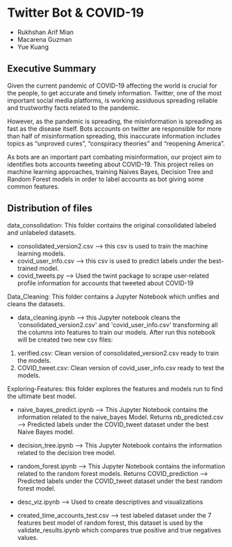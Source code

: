# Twitter Bot & COVID-19

* Rukhshan Arif Mian
* Macarena Guzman
* Yue Kuang

## Executive Summary

Given the current pandemic of COVID-19 affecting the world is crucial for the people, to get accurate and timely information. Twitter, one of the most important social media platforms, is working assiduous spreading reliable and trustworthy facts related to the pandemic. 

However, as the pandemic is spreading, the misinformation is spreading as fast as the disease itself. Bots accounts on twitter are responsible for more than half of misinformation spreading, this inaccurate information includes topics as “unproved cures”, “conspiracy theories” and “reopening America”.

As bots are an important part combating misinformation, our project aim to identifies bots accounts tweeting about COVID-19. This project relies on machine learning approaches, training Naives Bayes, Decision Tree and Random Forest models in order to label accounts as bot giving some common features.

## Distribution of files
data_consolidation: This folder contains the original consolidated labeled and unlabeled datasets.
- consolidated_version2.csv --> this csv is used to train the machine learning models.
- covid_user_info.csv --> this csv is used to predict labels under the best-trained model.
- covid_tweets.py --> Used the twint package to scrape user-related profile information for accounts that tweeted about COVID-19

Data_Cleaning: This folder contains a Jupyter Notebook which unifies and cleans the datasets.
- data_cleaning.ipynb --> this Jupyter notebook cleans the 'consolidated_version2.csv' and 'covid_user_info.csv' transforming all the columns into features to train our models. After run this notebook will be created two new csv files:
1. verified.csv: Clean version of consolidated_version2.csv ready to train the models.
2. COVID_tweet.csv: Clean version of covid_user_info.csv ready to test the models.

Exploring-Features: this folder explores the features and models run to find the ultimate best model.
- naive_bayes_predict.ipynb --> This Jupyter Notebook contains the information related to the naive_bayes Model. Returns nb_predicted.csv --> Predicted labels under the COVID_tweet dataset under the best Naive Bayes model.
- decision_tree.ipynb --> This Jupyter Notebook contains the information related to the decision tree model.
- random_forest.ipynb --> This Jupyter Notebook contains the information related to the random forest models. Returns COVID_prediction --> Predicted labels under the COVID_tweet dataset under the best random forest model.
- desc_viz.ipynb --> Used to create descriptives and visualizations

- created_time_accounts_test.csv --> test labeled dataset under the 7 features best model of random forest, this dataset is used by the validate_results.ipynb which compares true positive and true negatives values.



